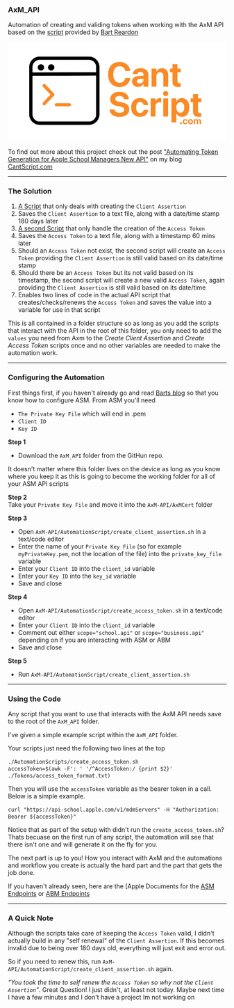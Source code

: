 ### AxM_API
Automation of creating and validing tokens when working with the AxM API based on the [script](https://github.com/bartreardon/macscripts/blob/master/create_client_assertion.sh) provided by [Bart Reardon](https://github.com/bartreardon)

<p align="center">
<img width="512" alt="CantScript Logo" src="https://github.com/cantscript/LocalJamfSchoolVariables/blob/main/CantScript_Full_DotComV7.png">
</p>

To find out more about this project check out the post ["Automating Token Generation for Apple School Managers New API"](https://cantscript.com/posts/automating-token-generation-for-apple-school-managers-new-api/) on my blog [CantScript.com](https://cantscript.com)

-----
### The Solution
1. [A Script](https://github.com/cantscript/AxM_API/blob/main/AxM_API/AutomationScripts/create_client_assertion.sh) that only deals with creating the `Client Assertion`
2. Saves the `Client Assertion` to a text file, along with a date/time stamp 180 days later
3. [A second Script](https://github.com/cantscript/AxM_API/blob/main/AxM_API/AutomationScripts/create_access_token.sh) that only handle the creation of the `Access Token`
4. Saves the `Access Token` to a text file, along with a timestamp 60 mins later
5. Should an `Access Token` not exist, the second script will create an `Access Token` providing the  `Client Assertion` is still valid based on its date/time stamp 
6. Should there be an `Access Token` but its not valid based on its timestamp, the second script will create a new valid `Access Token`, again providing the `Client Assertion` is still valid based on its date/time
7. Enables two lines of code in the actual API script that creates/checks/renews the `Access Token` and saves the value into a variable for use in that script

This is all contained in a folder structure so as long as you add the scripts that interact with the API in the root of this folder, you only need to add the `values` you need from Axm to the _Create Client Assertion_ and _Create Access Token_ scripts once and no other variables are needed to make the automation work.  

-----
### Configuring the Automation
First things first, if you haven't already go and read [Barts blog](https://bartreardon.github.io/2025/06/11/using-the-new-api-for-apple-business-school-manager.html) so that you know how to configure ASM. From ASM you'll need
* `The Private Key File` which will end in .pem <br>
* `Client ID` <br>
* `Key ID`

**Step 1** <br>
* Download the `AxM_API` folder from the GitHun repo.

It doesn't matter where this folder lives on the device as long as you know where you keep it as this is going to become the working folder for all of your ASM API scripts

**Step 2** <br>
Take your `Private Key File` and move it into the `AxM-API/AxMCert` folder

**Step 3** <br>
* Open `AxM-API/AutomationScript/create_client_assertion.sh` in a text/code editor <br>
* Enter the name of your `Private Key File` (so for example `myPrivateKey.pem`, not the location of the file) into the `private_key_file` variable <br>
* Enter your `Client ID` into the `client_id` variable <br>
* Enter your `Key ID` into the `key_id` variable <br>
* Save and close

**Step 4** <br>
* Open `AxM-API/AutomationScript/create_access_token.sh` in a text/code editor <br>
* Enter your `Client ID` into the `client_id` variable <br>
* Comment out either `scope="school.api"` or `scope="business.api"` depending on if you are interacting with ASM or ABM <br>
* Save and close

**Step 5** <br>
* Run `AxM-API/AutomationScript/create_client_assertion.sh`

-----
### Using the Code

Any script that you want to use that interacts with the AxM API needs save to the root of the `AxM_API` folder. 

I've given a simple example script within the `AxM_API` folder. 

Your scripts just need the following two lines at the top

~~~
./AutomationScripts/create_access_token.sh
accessToken=$(awk -F': ' '/^AccessToken:/ {print $2}' ./Tokens/access_token_format.txt)
~~~

Then you will use the `accessToken` variable as the bearer token in a call. Below is a simple example. 

~~~
curl "https://api-school.apple.com/v1/mdmServers" -H "Authorization: Bearer ${accessToken}"
~~~

Notice that as part of the setup with didn't run the `create_access_token.sh`? Thats becuase on the first run of any script, the automation will see that there isn't one and will generate it on the fly for you.  

The next part is up to you! How you interact with AxM and the automations and workflow you create is actually the hard part and the part that gets the job done. 

If you haven't already seen, here are the [Apple Documents for the [ASM Endpoints](https://developer.apple.com/documentation/appleschoolmanagerapi) or [ABM Endpoints](https://developer.apple.com/documentation/applebusinessmanagerapi)


---
### A Quick Note

Although the scripts take care of keeping the `Access Token` valid, I didn't actually build in any "self renewal" of the `Client Assertion`. If this becomes invalid due to being over 180 days old, everything will just exit and error out. 

So if you need to renew this, run `AxM-API/AutomationScript/create_client_assertion.sh` again. 

_"You took the time to self renew the `Access Token` so why not the `Client Assertion`"_. Great Question! I just didn't, at least not today. Maybe next time I have a few minutes and I don't have a project Im not working on
